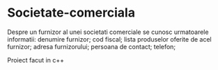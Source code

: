 # Societate-comerciala
Despre un furnizor al unei societati comerciale se cunosc urmatoarele informatii: denumire furnizor; cod fiscal; lista produselor oferite de acel furnizor; adresa furnizorului; persoana de contact; telefon;

Proiect facut in c++
